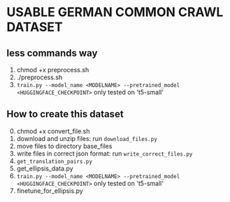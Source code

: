# USABLE GERMAN COMMON CRAWL DATASET

## less commands way
1. chmod +x preprocess.sh
2. ./preprocess.sh
3. `train.py --model_name <MODELNAME> --pretrained_model <HUGGINGFACE_CHECKPOINT>` only tested on 't5-small'

## How to create this dataset 
0. chmod +x convert_file.sh
1. download and unzip files: run `download_files.py`
2. move files to directory base_files
3. write files in correct json format: run `write_correct_files.py` 
4. `get_translation_pairs.py` 
5. get_ellipsis_data.py
6. `train.py --model_name <MODELNAME> --pretrained_model <HUGGINGFACE_CHECKPOINT>` only tested on 't5-small'
7. finetune_for_ellipsis.py